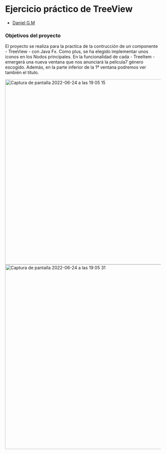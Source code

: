 # Ejercicio práctico de TreeView 
- [Daniel G.M](https://github.com/Celot1979)
### Objetivos del proyecto
El proyecto se realiza para la practica de la contrucción de un componente - TreeView - con Java Fx. Como plus, se ha elegido implementar unos iconos en los Nodos principales.
En la funcionalidad de cada - TreeItem - emergerá una nueva ventana que nos anunciará la pelicula7 género escogido. Además, en la parte inferior de la 1ª ventana podremos ver también el titulo.


<img width="600" alt="Captura de pantalla 2022-06-24 a las 19 05 15" src="https://user-images.githubusercontent.com/67976795/175609312-11a70df2-4361-4ff0-b789-7f0257a93809.png">
<img width="599" alt="Captura de pantalla 2022-06-24 a las 19 05 31" src="https://user-images.githubusercontent.com/67976795/175609327-c384717a-bc60-450e-9b09-4831c2b9a01c.png">

